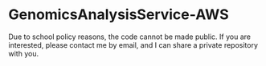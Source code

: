 # GenomicsAnalysisService-AWS
Due to school policy reasons, the code cannot be made public. If you are interested, please contact me by email, and I can share a private repository with you.
